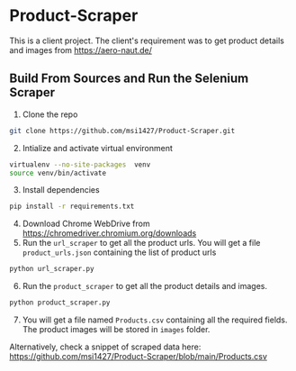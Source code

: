 # Product-Scraper

This is a client project. The client's requirement was to get product details and images from https://aero-naut.de/ 

## Build From Sources and Run the Selenium Scraper
1. Clone the repo
```bash
git clone https://github.com/msi1427/Product-Scraper.git
```
2. Intialize and activate virtual environment
```bash
virtualenv --no-site-packages  venv
source venv/bin/activate
```
3. Install dependencies
```bash
pip install -r requirements.txt
```
4. Download Chrome WebDrive from https://chromedriver.chromium.org/downloads 
5. Run the `url_scraper` to get all the product urls. You will get a file `product_urls.json` containing the list of product urls
```bash
python url_scraper.py
```
6. Run the `product_scraper` to get all the product details and images. 

  ```bash
  python product_scraper.py
  ```

7. You will get a file named `Products.csv` containing all the required fields. The product images will be stored in `images` folder.
   
  Alternatively, check a snippet of scraped data here: https://github.com/msi1427/Product-Scraper/blob/main/Products.csv